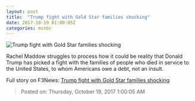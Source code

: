 ```yaml
---
layout: post
title:  "Trump fight with Gold Star families shocking"
date: 2017-10-19 01:00:05Z
categories: msnbc
---
```


![Trump fight with Gold Star families shocking](https://media1.s-nbcnews.com/j/MSNBC/Components/Video/201710/2017-10-19T01-10-01-6Z--1280x720.video_1067x600.jpg)

Rachel Maddow struggles to process how it could be reality that Donald Trump has picked a fight with the families of people who died in service to the United States, to whom Americans owe a debt, not an insult.


Full story on F3News: [Trump fight with Gold Star families shocking](http://www.f3nws.com/n/nBQVqG)

> Posted on: Thursday, October 19, 2017 1:00:05 AM
